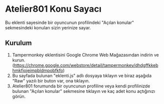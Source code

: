# Atelier801 Konu Sayacı

Bu eklenti sayesinde bir oyuncunun profilindeki "Açılan konular" sekmesindeki konuları sizin yerinize sayar.

## Kurulum
1. Tampermonkey eklentisini Google Chrome Web Mağazasından indirin ve kurun. (https://chrome.google.com/webstore/detail/tampermonkey/dhdgffkkebhmkfjojejmpbldmpobfkfo)
2. Bu sayfada bulunan "eklenti.js" adlı dosyaya tıklayın ve biraz aşağıda "Raw" yazılı bir buton var, ona tıklayın.
3. Atelier801 forumunda bir oyuncunun profiline veya kendi profilinizde bulunan "Açılan konular" sekmesine tıklayın ve kaç adet konu açtığınızı görün.
